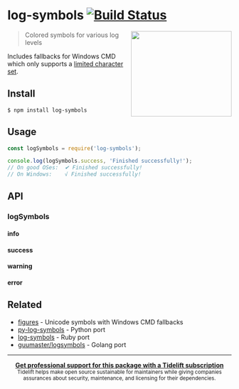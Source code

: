 # log-symbols [![Build Status](https://travis-ci.org/sindresorhus/log-symbols.svg?branch=master)](https://travis-ci.org/sindresorhus/log-symbols)

<img src="screenshot.png" width="226" height="192" align="right">

> Colored symbols for various log levels

Includes fallbacks for Windows CMD which only supports a [limited character set](https://en.wikipedia.org/wiki/Code_page_437).


## Install

```
$ npm install log-symbols
```


## Usage

```js
const logSymbols = require('log-symbols');

console.log(logSymbols.success, 'Finished successfully!');
// On good OSes:  ✔ Finished successfully!
// On Windows:    √ Finished successfully!
```

## API

### logSymbols

#### info
#### success
#### warning
#### error


## Related

- [figures](https://github.com/sindresorhus/figures) - Unicode symbols with Windows CMD fallbacks
- [py-log-symbols](https://github.com/ManrajGrover/py-log-symbols) - Python port
- [log-symbols](https://github.com/palash25/log-symbols) - Ruby port
- [guumaster/logsymbols](https://github.com/guumaster/logsymbols) - Golang port


---

<div align="center">
	<b>
		<a href="https://tidelift.com/subscription/pkg/npm-log-symbols?utm_source=npm-log-symbols&utm_medium=referral&utm_campaign=readme">Get professional support for this package with a Tidelift subscription</a>
	</b>
	<br>
	<sub>
		Tidelift helps make open source sustainable for maintainers while giving companies<br>assurances about security, maintenance, and licensing for their dependencies.
	</sub>
</div>
